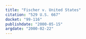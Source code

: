 ```yaml
---
title: "Fischer v. United States"
citation: "529 U.S. 667"
docket: "99-116"
publishdate: "2000-05-15"
argdate: "2000-02-22"
---
```

